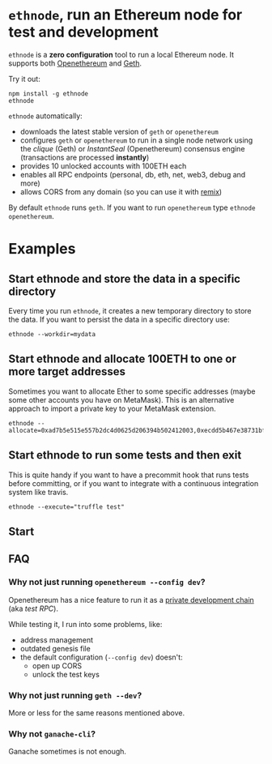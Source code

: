 # `ethnode`, run an Ethereum node for test and development
`ethnode` is a **zero configuration** tool to run a local Ethereum node. It supports both [Openethereum][openethereum] and [Geth][geth].

Try it out:
```
npm install -g ethnode
ethnode
```

`ethnode` automatically:
- downloads the latest stable version of `geth` or `openethereum`
- configures `geth` or `openethereum` to run in a single node network using the *clique* (Geth) or *InstantSeal* (Openethereum) consensus engine (transactions are processed **instantly**)
- provides 10 unlocked accounts with 100ETH each
- enables all RPC endpoints (personal, db, eth, net, web3, debug and more)
- allows CORS from any domain (so you can use it with [remix][remix])

By default `ethnode` runs `geth`. If you want to run `openethereum` type `ethnode openethereum`.

# Examples

## Start ethnode and store the data in a specific directory
Every time you run `ethnode`, it creates a new temporary directory to store the data. If you want to persist the data in a specific directory use:
```
ethnode --workdir=mydata
```

## Start ethnode and allocate 100ETH to one or more target addresses
Sometimes you want to allocate Ether to some specific addresses (maybe some other accounts you have on MetaMask). This is an alternative approach to import a private key to your MetaMask extension.
```
ethnode --allocate=0xad7b5e515e557b2dc4d0625d206394b502412003,0xecdd5b467e38731bfad4bd75faa45c7d58e41b49
```

## Start ethnode to run some tests and then exit
This is quite handy if you want to have a precommit hook that runs tests before committing, or if you want to integrate with a continuous integration system like travis.

```
ethnode --execute="truffle test"
```

## Start

## FAQ
### Why not just running `openethereum --config dev`?
Openethereum has a nice feature to run it as a [private development chain][openethereum:devchain] (aka *test RPC*).

While testing it, I run into some problems, like:
- address management
- outdated genesis file
- the default configuration (`--config dev`) doesn't:
  - open up CORS
  - unlock the test keys

### Why not just running `geth --dev`?
More or less for the same reasons mentioned above.

### Why not `ganache-cli`?
Ganache sometimes is not enough.


[openethereum]: https://github.com/openethereum/openethereum
[geth]: https://github.com/ethereum/go-ethereum
[openethereum:devchain]: https://openethereum.github.io/wiki/Private-development-chain
[remix]: http://remix.ethereum.org/
[geth-testnet]: https://hackernoon.com/setup-your-own-private-proof-of-authority-ethereum-network-with-geth-9a0a3750cda8
[hudson:gas]: https://hudsonjameson.com/2017-06-27-accounts-transactions-gas-ethereum/
